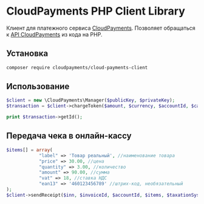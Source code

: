 # CloudPayments PHP Client Library

Клиент для платежного сервиса [CloudPayments](http://cloudpayments.ru/).
Позволяет обращаться к [API CloudPayments](http://cloudpayments.ru/Docs/Api) из кода на PHP.

## Установка
```bash
composer require cloudpayments/cloud-payments-client
```

## Использование
```php
$client = new \CloudPayments\Manager($publicKey, $privateKey);
$transaction = $client->chargeToken($amount, $currency, $accountId, $cardToken);

print $transaction->getId();
```

## Передача чека в онлайн-кассу
```php
$items[] = array(
            "label" => 'Товар реальный', //наименование товара
            "price" => 30.00, //цена
            "quantity" => 3.00, //количество
            "amount" => 90.00, //сумма
            "vat" => 18, //ставка НДС
            "ean13" => '460123456789' //штрих-код, необязательный
);
$client->sendReceipt($inn, $invoiceId, $accountId, $items, $taxationSystem, $email, $phone);
```